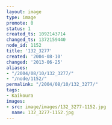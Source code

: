 ```yaml
---
layout: image
type: image
promote: 0
status: 1
created_ts: 1092143714
changed_ts: 1372159440
node_id: 1152
title: '132_3277'
created: '2004-08-10'
changed: '2013-06-25'
aliases:
- "/2004/08/10/132_3277/"
- "/node/1152/"
permalink: "/2004/08/10/132_3277/"
tags:
- Kaikoura
images:
- src: image/images/132_3277-1152.jpg
  name: 132_3277-1152.jpg
---
```


